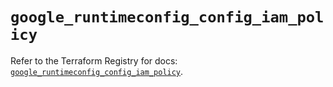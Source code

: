 # `google_runtimeconfig_config_iam_policy`

Refer to the Terraform Registry for docs: [`google_runtimeconfig_config_iam_policy`](https://registry.terraform.io/providers/hashicorp/google-beta/5.42.0/docs/resources/google_runtimeconfig_config_iam_policy).
